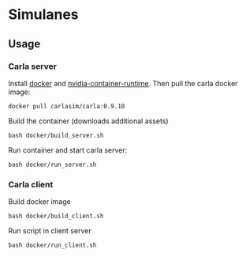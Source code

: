 # Simulanes

## Usage

### Carla server
Install [docker](https://docs.docker.com/engine/install/) and [nvidia-container-runtime](https://nvidia.github.io/nvidia-container-runtime/). 
Then pull the carla docker image:
```
docker pull carlasim/carla:0.9.10
```
Build the container (downloads additional assets)
```
bash docker/build_server.sh
```
Run container and start carla server:
```
bash docker/run_server.sh
```

### Carla client
Build docker image
```
bash docker/build_client.sh
```
Run script in client server
```
bash docker/run_client.sh
```
